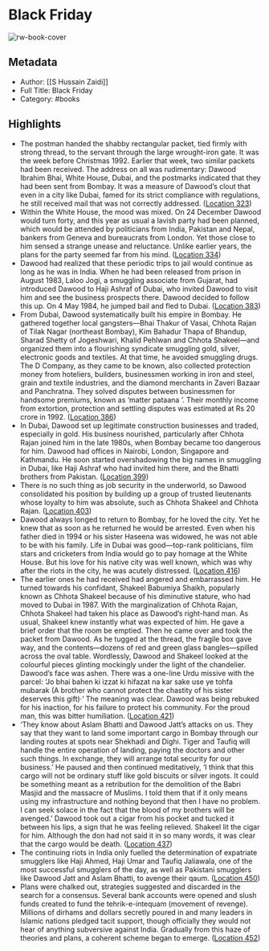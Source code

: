 # Black Friday

![rw-book-cover](https://m.media-amazon.com/images/I/81pg1jjOIlL._SY160.jpg)

## Metadata
- Author: [[S Hussain Zaidi]]
- Full Title: Black Friday
- Category: #books

## Highlights
- The postman handed the shabby rectangular packet, tied firmly with strong thread, to the servant through the large wrought-iron gate. It was the week before Christmas 1992. Earlier that week, two similar packets had been received. The address on all was rudimentary: Dawood Ibrahim Bhai, White House, Dubai, and the postmarks indicated that they had been sent from Bombay. It was a measure of Dawood’s clout that even in a city like Dubai, famed for its strict compliance with regulations, he still received mail that was not correctly addressed. ([Location 323](https://readwise.io/to_kindle?action=open&asin=B06XYR4L91&location=323))
- Within the White House, the mood was mixed. On 24 December Dawood would turn forty, and this year as usual a lavish party had been planned, which would be attended by politicians from India, Pakistan and Nepal, bankers from Geneva and bureaucrats from London. Yet those close to him sensed a strange unease and reluctance. Unlike earlier years, the plans for the party seemed far from his mind. ([Location 334](https://readwise.io/to_kindle?action=open&asin=B06XYR4L91&location=334))
- Dawood had realized that these periodic trips to jail would continue as long as he was in India. When he had been released from prison in August 1983, Laloo Jogi, a smuggling associate from Gujarat, had introduced Dawood to Haji Ashraf of Dubai, who invited Dawood to visit him and see the business prospects there. Dawood decided to follow this up. On 4 May 1984, he jumped bail and fled to Dubai. ([Location 383](https://readwise.io/to_kindle?action=open&asin=B06XYR4L91&location=383))
- From Dubai, Dawood systematically built his empire in Bombay. He gathered together local gangsters—Bhai Thakur of Vasai, Chhota Rajan of Tilak Nagar (northeast Bombay), Kim Bahadur Thapa of Bhandup, Sharad Shetty of Jogeshwari, Khalid Pehlwan and Chhota Shakeel—and organized them into a flourishing syndicate smuggling gold, silver, electronic goods and textiles. At that time, he avoided smuggling drugs. The D Company, as they came to be known, also collected protection money from hoteliers, builders, businessmen working in iron and steel, grain and textile industries, and the diamond merchants in Zaveri Bazaar and Panchratna. They solved disputes between businessmen for handsome premiums, known as ‘matter pataana ’. Their monthly income from extortion, protection and settling disputes was estimated at Rs 20 crore in 1992. ([Location 386](https://readwise.io/to_kindle?action=open&asin=B06XYR4L91&location=386))
- In Dubai, Dawood set up legitimate construction businesses and traded, especially in gold. His business nourished, particularly after Chhota Rajan joined him in the late 1980s, when Bombay became too dangerous for him. Dawood had offices in Nairobi, London, Singapore and Kathmandu. He soon started overshadowing the big names in smuggling in Dubai, like Haji Ashraf who had invited him there, and the Bhatti brothers from Pakistan. ([Location 399](https://readwise.io/to_kindle?action=open&asin=B06XYR4L91&location=399))
- There is no such thing as job security in the underworld, so Dawood consolidated his position by building up a group of trusted lieutenants whose loyalty to him was absolute, such as Chhota Shakeel and Chhota Rajan. ([Location 403](https://readwise.io/to_kindle?action=open&asin=B06XYR4L91&location=403))
- Dawood always longed to return to Bombay, for he loved the city. Yet he knew that as soon as he returned he would be arrested. Even when his father died in 1994 or his sister Haseena was widowed, he was not able to be with his family. Life in Dubai was good—top-rank politicians, film stars and cricketers from India would go to pay homage at the White House. But his love for his native city was well known, which was why after the riots in the city, he was acutely distressed. ([Location 416](https://readwise.io/to_kindle?action=open&asin=B06XYR4L91&location=416))
- The earlier ones he had received had angered and embarrassed him. He turned towards his confidant, Shakeel Babumiya Shaikh, popularly known as Chhota Shakeel because of his diminutive stature, who had moved to Dubai in 1987. With the marginalization of Chhota Rajan, Chhota Shakeel had taken his place as Dawood’s right-hand man. As usual, Shakeel knew instantly what was expected of him. He gave a brief order that the room be emptied. Then he came over and took the packet from Dawood. As he tugged at the thread, the fragile box gave way, and the contents—dozens of red and green glass bangles—spilled across the oval table. Wordlessly, Dawood and Shakeel looked at the colourful pieces glinting mockingly under the light of the chandelier. Dawood’s face was ashen. There was a one-line Urdu missive with the parcel: ‘Jo bhai bahen ki izzat ki hifazat na kar sake use ye tohfa mubarak (A brother who cannot protect the chastity of his sister deserves this gift)·’ The meaning was clear. Dawood was being rebuked for his inaction, for his failure to protect his community. For the proud man, this was bitter humiliation. ([Location 421](https://readwise.io/to_kindle?action=open&asin=B06XYR4L91&location=421))
- ‘They know about Aslam Bhatti and Dawood Jatt’s attacks on us. They say that they want to land some important cargo in Bombay through our landing routes at spots near Shekhadi and Dighi. Tiger and Taufiq will handle the entire operation of landing, paying the doctors and other such things. In exchange, they will arrange total security for our business.’ He paused and then continued meditatively, ‘I think that this cargo will not be ordinary stuff like gold biscuits or silver ingots. It could be something meant as a retribution for the demolition of the Babri Masjid and the massacre of Muslims. I told them that if it only means using my infrastructure and nothing beyond that then I have no problem. I can seek solace in the fact that the blood of my brothers will be avenged.’ Dawood took out a cigar from his pocket and tucked it between his lips, a sign that he was feeling relieved. Shakeel lit the cigar for him. Although the don had not said it in so many words, it was clear that the cargo would be death. ([Location 437](https://readwise.io/to_kindle?action=open&asin=B06XYR4L91&location=437))
- The continuing riots in India only fuelled the determination of expatriate smugglers like Haji Ahmed, Haji Umar and Taufiq Jaliawala, one of the most successful smugglers of the day, as well as Pakistani smugglers like Dawood Jatt and Aslam Bhatti, to avenge their qaum. ([Location 450](https://readwise.io/to_kindle?action=open&asin=B06XYR4L91&location=450))
- Plans were chalked out, strategies suggested and discarded in the search for a consensus. Several bank accounts were opened and slush funds created to fund the tehrik-e-intequam (movement of revenge). Millions of dirhams and dollars secretly poured in and many leaders in Islamic nations pledged tacit support, though officially they would not hear of anything subversive against India. Gradually from this haze of theories and plans, a coherent scheme began to emerge. ([Location 452](https://readwise.io/to_kindle?action=open&asin=B06XYR4L91&location=452))
